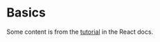 # Basics

Some content is from the [tutorial](https://reactjs.org/docs/hello-world.html) in the React docs.
